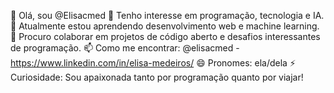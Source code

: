 👋 Olá, sou @Elisacmed
👀 Tenho interesse em programação, tecnologia e IA.
🌱 Atualmente estou aprendendo desenvolvimento web e machine learning.
💞️ Procuro colaborar em projetos de código aberto e desafios interessantes de programação.
📫 Como me encontrar: @elisacmed - https://www.linkedin.com/in/elisa-medeiros/
😄 Pronomes: ela/dela
⚡ Curiosidade: Sou apaixonada tanto por programação quanto por viajar!

